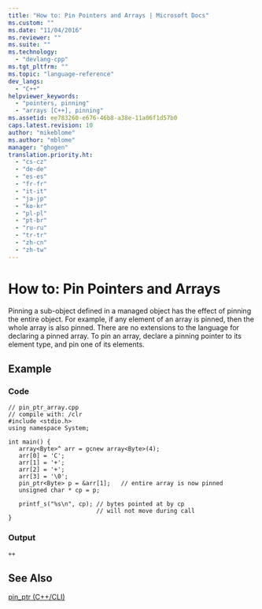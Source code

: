 ```yaml
---
title: "How to: Pin Pointers and Arrays | Microsoft Docs"
ms.custom: ""
ms.date: "11/04/2016"
ms.reviewer: ""
ms.suite: ""
ms.technology: 
  - "devlang-cpp"
ms.tgt_pltfrm: ""
ms.topic: "language-reference"
dev_langs: 
  - "C++"
helpviewer_keywords: 
  - "pointers, pinning"
  - "arrays [C++], pinning"
ms.assetid: ee783260-e676-46b8-a38e-11a06f1d57b0
caps.latest.revision: 10
author: "mikeblome"
ms.author: "mblome"
manager: "ghogen"
translation.priority.ht: 
  - "cs-cz"
  - "de-de"
  - "es-es"
  - "fr-fr"
  - "it-it"
  - "ja-jp"
  - "ko-kr"
  - "pl-pl"
  - "pt-br"
  - "ru-ru"
  - "tr-tr"
  - "zh-cn"
  - "zh-tw"
---
```

# How to: Pin Pointers and Arrays
Pinning a sub-object defined in a managed object has the effect of pinning the entire object.  For example, if any element of an array is pinned, then the whole array is also pinned. There are no extensions to the language for declaring a pinned array. To pin an array, declare a pinning pointer to its element type, and pin one of its elements.  
  
## Example  
  
### Code  
  
```  
// pin_ptr_array.cpp  
// compile with: /clr  
#include <stdio.h>  
using namespace System;  
  
int main() {  
   array<Byte>^ arr = gcnew array<Byte>(4);  
   arr[0] = 'C';  
   arr[1] = '+';  
   arr[2] = '+';  
   arr[3] = '\0';  
   pin_ptr<Byte> p = &arr[1];   // entire array is now pinned  
   unsigned char * cp = p;  
  
   printf_s("%s\n", cp); // bytes pointed at by cp  
                         // will not move during call  
}  
```  
  
### Output  
  
```  
++  
```  
  
## See Also  
 [pin_ptr (C++/CLI)](../windows/pin-ptr-cpp-cli.md)